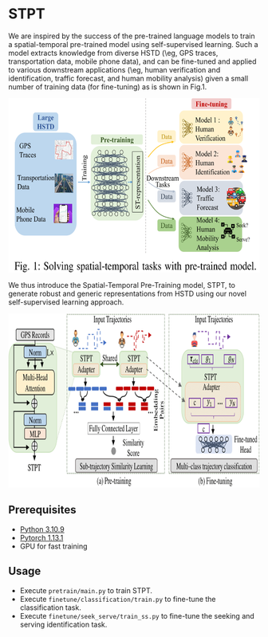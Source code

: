 # STPT

We are inspired by the success of the pre-trained language models to train a spatial-temporal pre-trained model using self-supervised learning. 
Such a model extracts knowledge from diverse HSTD (\eg, GPS traces, transportation data, mobile phone data), and can be fine-tuned and applied to various downstream applications (\eg, human verification and identification, traffic forecast, and human mobility analysis) given a small number of training data (for fine-tuning) as is shown in Fig.1. 

<p align="center">
<img src="/resources/Fig.1.png" alt=ST pre-trained mdoel" height="350">
</p>


We thus introduce the Spatial-Temporal Pre-Training model, STPT, to generate robust and generic representations from HSTD using our novel self-supervised learning approach.

<p align="center">
<img src="/resources/framework9.png" alt=STPT framework" height="350">
</p>


## Prerequisites
- [Python 3.10.9](https://www.continuum.io/downloads)
- [Pytorch 1.13.1](https://pytorch.org/)
- GPU for fast training


## Usage
- Execute ```pretrain/main.py``` to train STPT.
- Execute ```finetune/classification/train.py``` to fine-tune the classification task.
- Execute ```finetune/seek_serve/train_ss.py``` to fine-tune the seeking and serving identification task.

``` -->

